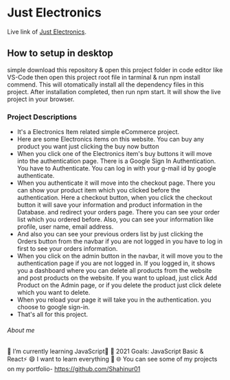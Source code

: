 # Just Electronics

Live link of [Just Electronics](https://just-electronics-5025d.web.app/).

## How to setup in desktop
simple download this repository & open this project folder in code editor like VS-Code
then open this project root file in tarminal & run npm install commend. This will otomatically install all the dependency files in this project. After installation completed, then run npm start. It will show the live project in your browser. 


### Project Descriptions

- It's a Electronics Item related simple eCommerce project.
- Here are some Electronics items on this website. You can buy any product you want just clicking the buy now button
- When you click one of the Electronics item's buy buttons it will move into the authentication page. There is a Google Sign In Authentication. You have to Authenticate. You can log in with your g-mail id by google authenticate.
- When you authenticate it will move into the checkout page. There you can show your product item which you clicked before the authentication. Here a checkout button, when you click the checkout button it will save your information and product information in the Database. and redirect your orders page. There you can see your order list which you ordered before. Also, you can see your information like profile, user name, email address.
- And also you can see your previous orders list by just clicking the Orders button from the navbar if you are not logged in you have to log in first to see your orders information.
- When you click on the admin button in the navbar, it will move you to the authentication page if you are not logged in. If you logged in, it shows you a dashboard where you can delete all products from the website and post products on the website. If you want to upload, just click Add Product on the Admin page, or if you delete the product just click delete which you want to delete.
- When you reload your page it will take you in the authentication. you choose to google sign-in.
- That's all for this project.

###### About me
🌱 I’m currently learning JavaScript🤔
🥅 2021 Goals: JavaScript Basic & React⚡
😄 I want to learn everything 🤣
🌐 You can see some of my projects on my portfolio- https://github.com/Shahinur01

